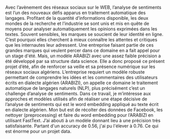 Avec l’avènement des réseaux sociaux sur le WEB, l’analyse de sentiments est l’un des nouveaux défis apparus en traitement automatique des langages. Profitant de la quantité d’informations disponible, les deux mondes de la recherche et l’industrie se sont unis et mis en quête de moyens pour analyser automatiquement les opinions exprimées dans les textes. Souvent sensibles, les marques se soucient de leur identité en ligne. C’est pourquoi elles cherchent à mieux connaître les attentes et critiques que les internautes leur adressent. 
Une entreprise faisant partie de ces grandes marques qui veulent percer dans ce domaine en a fait appel pour un stage d'été.
Mais, un modèle ARABIZI avec une assez faible précision a été développé par sa structure data science. Elle a donc proposé ce présent projet d’été, afin de renforcer sa veille et sa présence numérique sur les réseaux sociaux algériens. L’entreprise requiert un modèle robuste permettant de comprendre les idées et les commentaires des utilisateurs écrits en dialecte algérien (ARABIZI), on appelle ce domaine le traitement automatique de langages naturels (NLP), plus précisément c’est un challenge d’analyse de sentiments.
Dans ce travail, je m’intéresse aux approches et modèles utilisés afin de réaliser une étape décisive de l’analyse de sentiments qui est le word embedding appliqué au texte écrit en dialecte algérien. 
Mon but est de récolter des données de Facebook, les nettoyer (preprocessing) et faire du word embedding pour l’ARABIZI en utilisant FastText. 
J’ai abouti à un modèle donnant lieu à une précision très satisfaisante. Partant d'un accuracy de 0.56, j'ai pu l'élever à 0.76. Ce qui est énorme pour un projet data.
